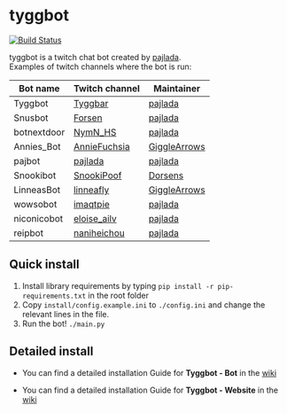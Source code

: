 # tyggbot 
[![Build Status](https://travis-ci.org/pajlada/tyggbot.svg?branch=master)](https://travis-ci.org/pajlada/tyggbot)

tyggbot is a twitch chat bot created by [pajlada](http://twitch.tv/pajlada).  
Examples of twitch channels where the bot is run:

| Bot name  | Twitch channel | Maintainer |
| ---------- | ------ | ----- |
| Tyggbot | [Tyggbar](http://twitch.tv/tyggbar) | [pajlada](http://twitch.tv/pajlada) |
| Snusbot | [Forsen](http://twitch.tv/forsenlol) | [pajlada](http://twitch.tv/pajlada) |
| botnextdoor | [NymN_HS](http://twitch.tv/nymn_hs) | [pajlada](http://twitch.tv/pajlada) |
| Annies_Bot | [AnnieFuchsia](http://twitch.tv/anniefuchsia) | [GiggleArrows](http://twitch.tv/gigglearrows) |
| pajbot | [pajlada](http://twitch.tv/pajlada) | [pajlada](http://twitch.tv/pajlada) |
| Snookibot | [SnookiPoof](http://twitch.tv/snookipoof) | [Dorsens](http://twitch.tv/dorsens) |
| LinneasBot | [linneafly](http://twitch.tv/linneafly) | [GiggleArrows](http://twitch.tv/gigglearrows) |
| wowsobot | [imaqtpie](http://twitch.tv/imaqtpie) | [pajlada](http://twitch.tv/pajlada) |
| niconicobot | [eloise_ailv](http://twitch.tv/eloise_ailv) | [pajlada](http://twitch.tv/pajlada) |
| reipbot | [naniheichou](http://twitch.tv/naniheichou) | [pajlada](http://twitch.tv/pajlada) |


## Quick install

1. Install library requirements by typing `pip install -r pip-requirements.txt` in the root folder
2. Copy `install/config.example.ini` to `./config.ini` and change the relevant lines in the file.
3. Run the bot! `./main.py`

## Detailed install

* You can find a detailed installation Guide for **Tyggbot - Bot** in the [wiki](https://github.com/pajlada/tyggbot/wiki/Installation-Bot)

* You can find a detailed installation Guide for **Tyggbot - Website** in the [wiki](https://github.com/pajlada/tyggbot/wiki/Installation-Website)
